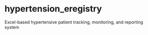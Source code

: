 # hypertension_eregistry
Excel-based hypertensive patient tracking, monitoring, and reporting system
